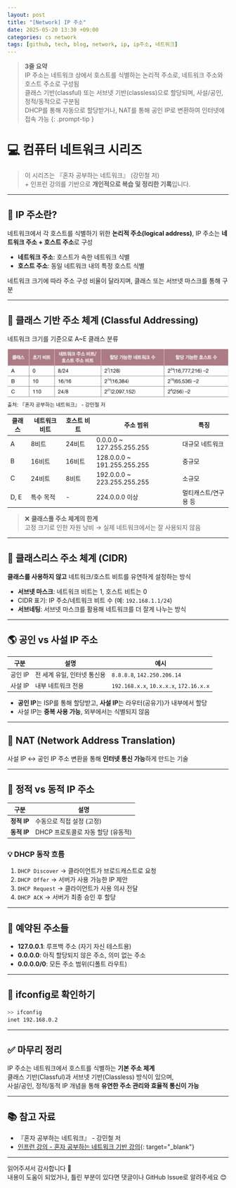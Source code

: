 ```yaml
---
layout: post
title: "[Network] IP 주소"
date: 2025-05-20 13:30 +09:00
categories: cs network
tags: [github, tech, blog, network, ip, ip주소, 네트워크]
---
```


> **3줄 요약**
<br>IP 주소는 네트워크 상에서 호스트를 식별하는 논리적 주소로, 네트워크 주소와 호스트 주소로 구성됨
<br>클래스 기반(classful) 또는 서브넷 기반(classless)으로 할당되며, 사설/공인, 정적/동적으로 구분됨
<br>DHCP를 통해 자동으로 할당받거나, NAT를 통해 공인 IP로 변환하여 인터넷에 접속 가능
{: .prompt-tip }

# 💻 컴퓨터 네트워크 시리즈

> 이 시리즈는 『혼자 공부하는 네트워크』 (강민철 저)
> <br> + 인프런 강의를 기반으로 **개인적으로 복습 및 정리한 기록**입니다.

---

## 📌 IP 주소란?

네트워크에서 각 호스트를 식별하기 위한 **논리적 주소(logical address)**, IP 주소는 **네트워크 주소 + 호스트 주소**로 구성

- **네트워크 주소**: 호스트가 속한 네트워크 식별
- **호스트 주소**: 동일 네트워크 내의 특정 호스트 식별

네트워크 크기에 따라 주소 구성 비율이 달라지며, 클래스 또는 서브넷 마스크를 통해 구분

---

## 📐 클래스 기반 주소 체계 (Classful Addressing)

네트워크 크기를 기준으로 A~E 클래스 분류

![클래스 기반 주소 체계](assets/img/cs/classful.png)
<sub>출처: 『혼자 공부하는 네트워크』 - 강민철 저</sub>

| 클래스 | 네트워크 비트 | 호스트 비트 | 주소 범위 | 특징 |
|--------|----------------|-------------|-----------|------|
| A | 8비트 | 24비트 | 0.0.0.0 ~ 127.255.255.255 | 대규모 네트워크 |
| B | 16비트 | 16비트 | 128.0.0.0 ~ 191.255.255.255 | 중규모 |
| C | 24비트 | 8비트 | 192.0.0.0 ~ 223.255.255.255 | 소규모 |
| D, E | 특수 목적 | - | 224.0.0.0 이상 | 멀티캐스트/연구용 등 |

> ❌ **클래스풀 주소 체계의 한계**  
> 고정 크기로 인한 자원 낭비 → 실제 네트워크에서는 잘 사용되지 않음

---

## 🧮 클래스리스 주소 체계 (CIDR)

**클래스를 사용하지 않고** 네트워크/호스트 비트를 유연하게 설정하는 방식

- **서브넷 마스크**: 네트워크 비트는 1, 호스트 비트는 0
- CIDR 표기: IP 주소/네트워크 비트 수 (예: `192.168.1.1/24`)
- **서브네팅**: 서브넷 마스크를 활용해 네트워크를 더 잘게 나누는 방식

---

## 🌎 공인 vs 사설 IP 주소

| 구분 | 설명 | 예시 |
|------|------|------|
| 공인 IP | 전 세계 유일, 인터넷 통신용 | `8.8.8.8`, `142.250.206.14` |
| 사설 IP | 내부 네트워크 전용 | `192.168.x.x`, `10.x.x.x`, `172.16.x.x` |

- **공인 IP**는 ISP를 통해 할당받고, **사설 IP**는 라우터(공유기)가 내부에서 할당
- 사설 IP는 **중복 사용 가능**, 외부에서는 식별되지 않음

---

## 🔀 NAT (Network Address Translation)

사설 IP ↔ 공인 IP 주소 변환을 통해 **인터넷 통신 가능**하게 만드는 기술

---

## 🔌 정적 vs 동적 IP 주소

| 구분 | 설명 |
|------|------|
| **정적 IP** | 수동으로 직접 설정 (고정) |
| **동적 IP** | DHCP 프로토콜로 자동 할당 (유동적) |

### 💡 DHCP 동작 흐름

1. `DHCP Discover` → 클라이언트가 브로드캐스트로 요청
2. `DHCP Offer` → 서버가 사용 가능한 IP 제안
3. `DHCP Request` → 클라이언트가 사용 의사 전달
4. `DHCP ACK` → 서버가 최종 승인 후 할당

---

## 🛑 예약된 주소들

- **127.0.0.1**: 루프백 주소 (자기 자신 테스트용)
- **0.0.0.0**: 아직 할당되지 않은 주소, 의미 없는 주소
- **0.0.0.0/0**: 모든 주소 범위(디폴트 라우트)

---

## 🧪 ifconfig로 확인하기

```bash
>> ifconfig
inet 192.168.0.2
```

---

## ✅ 마무리 정리

IP 주소는 네트워크에서 호스트를 식별하는 **기본 주소 체계**  
클래스 기반(Classful)과 서브넷 기반(Classless) 방식이 있으며,  
사설/공인, 정적/동적 IP 개념을 통해 **유연한 주소 관리와 효율적 통신이 가능**

---

## 📚 참고 자료

- 『혼자 공부하는 네트워크』 - 강민철 저  
- [인프런 강의 - 혼자 공부하는 네트워크 기반 강의](https://www.inflearn.com/course/%EA%B0%9C%EB%B0%9C%EC%9E%90-%EC%BB%B4%ED%93%A8%ED%84%B0%EA%B3%B5%ED%95%99-%ED%98%BC%EC%9E%90%EA%B3%B5%EB%B6%80%ED%95%98%EB%8A%94-%EB%84%A4%ED%8A%B8%EC%9B%8C%ED%81%AC){: target="_blank"}

---

읽어주셔서 감사합니다 🙌  
내용이 도움이 되었거나, 틀린 부분이 있다면 댓글이나 GitHub Issue로 알려주세요 😊